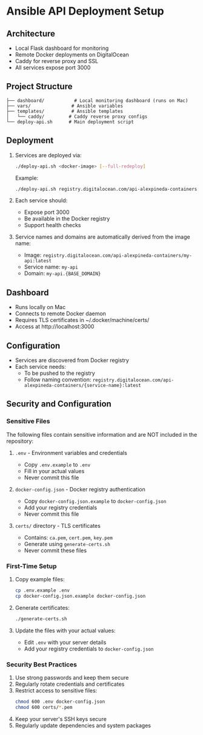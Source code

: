 # Ansible API Deployment Setup

## Architecture
- Local Flask dashboard for monitoring
- Remote Docker deployments on DigitalOcean
- Caddy for reverse proxy and SSL
- All services expose port 3000

## Project Structure
```
├── dashboard/           # Local monitoring dashboard (runs on Mac)
├── vars/               # Ansible variables
├── templates/          # Ansible templates
│   └── caddy/         # Caddy reverse proxy configs
└── deploy-api.sh      # Main deployment script
```

## Deployment
1. Services are deployed via:
   ```bash
   ./deploy-api.sh <docker-image> [--full-redeploy]
   ```
   Example:
   ```bash
   ./deploy-api.sh registry.digitalocean.com/api-alexpineda-containers/my-api:latest
   ```

2. Each service should:
   - Expose port 3000
   - Be available in the Docker registry
   - Support health checks

3. Service names and domains are automatically derived from the image name:
   - Image: `registry.digitalocean.com/api-alexpineda-containers/my-api:latest`
   - Service name: `my-api`
   - Domain: `my-api.{BASE_DOMAIN}`

## Dashboard
- Runs locally on Mac
- Connects to remote Docker daemon
- Requires TLS certificates in ~/.docker/machine/certs/
- Access at http://localhost:3000

## Configuration
- Services are discovered from Docker registry
- Each service needs:
  - To be pushed to the registry
  - Follow naming convention: `registry.digitalocean.com/api-alexpineda-containers/{service-name}:latest`

## Security and Configuration

### Sensitive Files
The following files contain sensitive information and are NOT included in the repository:

1. `.env` - Environment variables and credentials
   - Copy `.env.example` to `.env`
   - Fill in your actual values
   - Never commit this file

2. `docker-config.json` - Docker registry authentication
   - Copy `docker-config.json.example` to `docker-config.json`
   - Add your registry credentials
   - Never commit this file

3. `certs/` directory - TLS certificates
   - Contains: `ca.pem`, `cert.pem`, `key.pem`
   - Generate using `generate-certs.sh`
   - Never commit these files

### First-Time Setup
1. Copy example files:
   ```bash
   cp .env.example .env
   cp docker-config.json.example docker-config.json
   ```

2. Generate certificates:
   ```bash
   ./generate-certs.sh
   ```

3. Update the files with your actual values:
   - Edit `.env` with your server details
   - Add your registry credentials to `docker-config.json`

### Security Best Practices
1. Use strong passwords and keep them secure
2. Regularly rotate credentials and certificates
3. Restrict access to sensitive files:
   ```bash
   chmod 600 .env docker-config.json
   chmod 600 certs/*.pem
   ```
4. Keep your server's SSH keys secure
5. Regularly update dependencies and system packages 